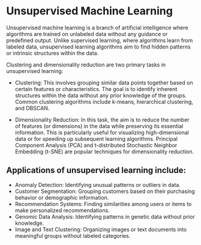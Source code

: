 # Unsupervised Machine Learning

 Unsupervised machine learning is a branch of artificial intelligence where algorithms are trained on unlabeled data without any guidance or predefined output. Unlike supervised learning, where algorithms learn from labeled data, unsupervised learning algorithms aim to find hidden patterns or intrinsic structures within the data.

Clustering and dimensionality reduction are two primary tasks in unsupervised learning:

- Clustering: This involves grouping similar data points together based on certain features or characteristics. The goal is to identify inherent structures within the data without any prior knowledge of the groups. Common clustering algorithms include k-means, hierarchical clustering, and DBSCAN.

- Dimensionality Reduction: In this task, the aim is to reduce the number of features (or dimensions) in the data while preserving its essential information. This is particularly useful for visualizing high-dimensional data or for speeding up subsequent learning algorithms. Principal Component Analysis (PCA) and t-distributed Stochastic Neighbor Embedding (t-SNE) are popular techniques for dimensionality reduction.


## Applications of unsupervised learning include:

- Anomaly Detection: Identifying unusual patterns or outliers in data.
- Customer Segmentation: Grouping customers based on their purchasing behavior or demographic information.
- Recommendation Systems: Finding similarities among users or items to make personalized recommendations.
- Genomic Data Analysis: Identifying patterns in genetic data without prior knowledge.
- Image and Text Clustering: Organizing images or text documents into meaningful groups without labeled categories.
